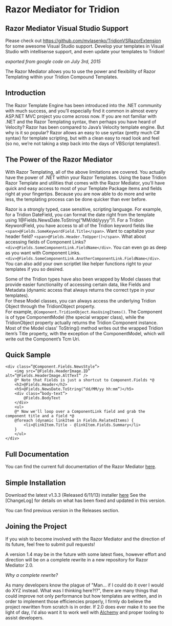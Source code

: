 # Razor Mediator for Tridion

## Razor Mediator Visual Studio Support ##
Please check out https://github.com/mvlasenko/TridionVSRazorExtension for some awesome Visual Studio support.  Develop your templates in Visual Studio with intellisense support, and even update your templates to Tridion!

*exported from google code on July 3rd, 2015*

The Razor Mediator allows you to use the power and flexibility of Razor Templating within your Tridion Compound Templates.

## Introduction
The Razor Template Engine has been introduced into the .NET community with much success, and you’ll especially find it common in almost every ASP.NET MVC project you come across now.  If you are not familiar with .NET and the Razor Templating syntax, then perhaps you have heard of Velocity?  Razor has been compared to Java’s Velocity template engine.  But why is it so popular?  Razor allows an easy to use syntax (pretty much C# syntax) for template scripting, but with a clean easy to read look and feel (so no, we’re not taking a step back into the days of VBScript templates!).


## The Power of the Razor Mediator
With Razor Templating, all of the above limitations are covered.  You actually have the power of .NET within your Razor 
Templates.  Using the base Tridion Razor Template and utilities that comes with the Razor Mediator, you’ll have quick and 
easy access to most of your Template Package items and fields right at your fingertips.  Because you are now able to do 
more and write less, the templating process can be done quicker than ever before.

Razor is a strongly typed, case sensitive, scripting language.  For example, for a Tridion DateField, you can format the 
date right from the template using 1<span>@Fields.NewsDate.ToString(“MM/dd/yyyy”)</span>1.  For a Tridion KeywordField, 
you have access to all of the Tridion keyword fields like `<span>@Fields.SomeKeywordField.Title</span>`.  Want to capitalize 
your header field? `<span>@Fields.Header.ToUpper()</span>`.  What about accessing fields of Component Links?  
`<div>@Fields.SomeComponentLink.FieldName</div>`.  You can even go as deep as you want with Component Links.  
`<div>@Fields.SomeComponentLink.AnotherComponentLink.FieldName</div>`.  You can also add your own scriptlet like helper 
functions right to your templates if you so desired.

Some of the Tridion types have also been wrapped by Model classes that provide easier functionality of accessing 
certain data, like Fields and Metadata (dynamic access that always returns the correct type in your templates).  
For these Model classes, you can always access the underlying Tridion Object through the TridionObject property.  
For example, `@Component.TridionObject.HasUsingItems()`.  The Component is of type ComponentModel (the special wrapper class),
while the TridionObject property actually returns the Tridion Component instance.  Most of the Model class’ ToString() 
method writes out the wrapped Tridion item’s Title property, with the exception of the ComponentModel, which will write 
out the Component’s Tcm Uri.

## Quick Sample
```
<div class=”@Component.Fields.NewsStyle”>
    <img src=”@Fields.HeaderImage.ID” alt=”@Fields.HeaderImage.AltText” />
    @* Note that Fields is just a shortcut to Component.Fields *@
    <h2>@Fields.Header</h2>
    <h5>@Fields.NewsDate.ToString(“dd/MM/yy hh:mm”)</h5>
    <div class=”body-text”>
        @Fields.BodyText
    </div>
    <ul>
    @* Now we'll loop over a ComponentLink field and grab the component title and a field *@
    @foreach (dynamic linkItem in Fields.RelatedItems) {
        <li>@linkItem.Title - @linkItem.Fields.Summary</li>
    }
    </ul>
</div>
```

## Full Documentation
You can find the current full documentation of the Razor Mediator [here](http://code.google.com/p/razor-mediator-4-tridion/downloads/detail?name=RazorMediatorDocumentation_v1.3.3.docx&can=2&q==).

## Simple Installation
Download the latest v1.3.3 (Released 6/11/13) installer [here](http://code.google.com/p/razor-mediator-4-tridion/downloads/detail?name=RazorMediatorInstaller_v1.3.3.1.msi&can=2&q=) See the [ChangeLog] for details on what has been fixed and updated in this version.

You can find previous version in the Releases section.

## Joining the Project
If you wish to become involved with the Razor Mediator and the direction of its future, feel free to submit pull requests!

A version 1.4 may be in the future with some latest fixes, however effort and direction will be on a complete rewrite in a new repository for Razor Mediator 2.0.

*Why a complete rewrite?*

As many developers know the plague of "Man... if I could do it over I would do XYZ instead.  What was I thinking here?!?", there
are many things that could improve not only performance but how templates are written, and in order to implement those
efficiencies properly, I firmly do believe the project rewritten from scratch is in order.  If 2.0 does ever make it to see
the light of day, I'd also want it to work well with [Alchemy](http://www.alchemywebstore.com) and proper tooling to assist developers.
